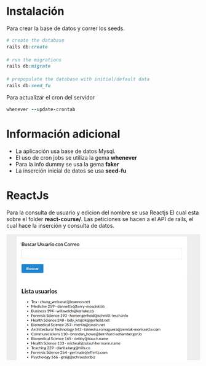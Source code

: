 # Instalación

Para crear la base de datos y correr los seeds.

```ruby
# create the database
rails db:create

# run the migrations
rails db:migrate

# prepopulate the database with initial/default data
rails db:seed_fu
```
Para actualizar el cron del servidor

```ruby
whenever --update-crontab
```

# Información adicional

- La aplicación usa base de datos Mysql.
- El uso de cron jobs se utiliza la gema **whenever**
- Para la info dummy se usa la gema **faker**
- La inserción inicial de datos se usa **seed-fu**

# ReactJs

Para la consulta de usuario y edicion del nombre se usa Reactjs El cual esta sobre el folder **react-course/**.
Las peticiones se hacen a el API de rails, el cual hace la inserción y consulta de datos.

![alt text](https://github.com/mauriciobs/demoCourse/blob/main/screen.png)
